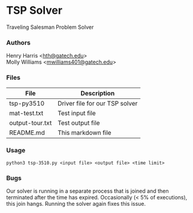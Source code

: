 # TSP Solver
Traveling Salesman Problem Solver

### Authors
Henry Harris \<<hth@gatech.edu>\> <br>
Molly Williams \<<mwilliams401@gatech.edu>\>

### Files
|  File 	|  Description |
|--- |--- |
| tsp-py3510 | Driver file for our TSP solver |
| mat-test.txt | Test input file |
| output-tour.txt | Test output file |
| README.md | This markdown file |

### Usage
```
python3 tsp-3510.py <input file> <output file> <time limit>
```

### Bugs
Our solver is running in a separate process that is joined and then terminated after the time has expired. Occasionally (< 5% of executions), this join hangs. Running the solver again fixes this issue.

